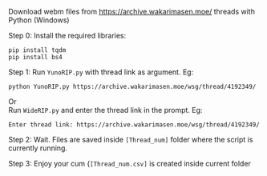 Download webm files from https://archive.wakarimasen.moe/ threads with Python (Windows)

Step 0: Install the required libraries:
```
pip install tqdm
pip install bs4
```

Step 1: Run `YunoRIP.py` with thread link as argument. Eg:
```
python YunoRIP.py https://archive.wakarimasen.moe/wsg/thread/4192349/
```

Or \
        Run `WideRIP.py` and enter the thread link in the prompt. Eg:
```
Enter thread link: https://archive.wakarimasen.moe/wsg/thread/4192349/
```

Step 2: Wait. Files are saved inside `[Thread_num]` folder where the script is currently running.

Step 3: Enjoy your cum {`[Thread_num.csv]` is created inside current folder

